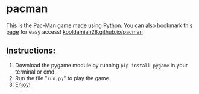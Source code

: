 # pacman
This is the Pac-Man game made using Python. You can also bookmark <a href="https://kooldamian28.github.io/pacman/">this page</a> for easy access! <a href="https://kooldamian28.github.io/pacman/">kooldamian28.github.io/pacman</a>

## Instructions:
1. Download the pygame module by running `pip install pygame` in your terminal or cmd.
2. Run the file "`run.py`" to play the game.
3. <a href="https://www.youtube.com/watch?v=wirPMSnVTX8">Enjoy!</a>
